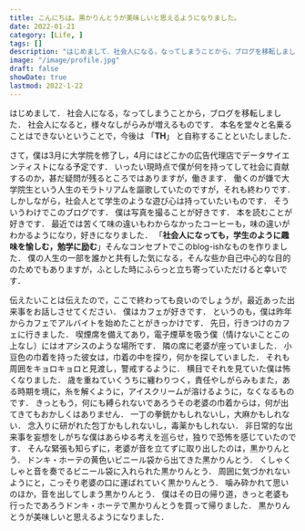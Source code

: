 ```yaml
---
title: こんにちは。黒かりんとうが美味しいと思えるようになりました。
date: 2022-01-21
category: [Life, ]
tags: []
description: "はじめまして．社会人になる，なってしまうことから，ブログを移転しました．"
image: "/image/profile.jpg"
draft: false
showDate: true
lastmod: 2022-1-22
---
```


はじめまして．
社会人になる，なってしまうことから，ブログを移転しました．
社会人になると，様々なしがらみが増えるものです．
本名を堂々と名乗ることはできないということで，今後は 「**TH**」 と自称することといたしました．

さて，僕は3月に大学院を修了し，4月にはどこかの広告代理店でデータサイエンティストになる予定です．
いったい現時点で僕が何を持ってして社会に貢献するのか，甚だ疑問が残るところではありますが，働きます．
働くのが嫌で大学院生という人生のモラトリアムを謳歌していたのですが，それも終わりです．
しかしながら，社会人とて学生のような遊び心は持っていたいものです．
そういうわけでこのブログです．
僕は写真を撮ることが好きです．
本を読むことが好きです．
最近では苦くて味の違いもわからなかったコーヒーも，味の違いがわかるようになり，好きになりました．
「**社会人になっても，学生のように趣味を愉しむ，勉学に励む**」そんなコンセプトでこのblog-ishなものを作りました．
僕の人生の一部を誰かと共有した気になる，そんな些か自己中心的な目的のためでもありますが，ふとした時にふらっと立ち寄っていただけると幸いです．

伝えたいことは伝えたので，ここで終わっても良いのでしょうが，最近あった出来事をお話しさせてください．
僕はカフェが好きです．
というのも，僕は昨年からカフェでアルバイトを始めたことがきっかけです．
先日，行きつけのカフェに行きました．
喫煙席を備えてあり，電子煙草を吸う僕（情けないことこの上なし）にはオアシスのような場所です．
隣の席に老婆が座っていました．
小豆色の巾着を持った彼女は，巾着の中を探り，何かを探していました．
それも周囲をキョロキョロと見渡し，警戒するように．
横目でそれを見ていた僕は怖くなりました．
歳を重ねていくうちに纏わりつく，責任やしがらみもまた，ある時期を境に，糸を解くように，アイスクリームが溶けるように，なくなるものです．
きっともう，何にも縛られないであろうその老婆の巾着からは，何が出てきてもおかしくはありません．
一丁の拳銃かもしれないし，大麻かもしれない．
念入りに研がれた包丁かもしれないし，毒薬かもしれない．
非日常的な出来事を妄想をしがちな僕はあらゆる考えを巡らせ，独りで恐怖を感じていたのです．
そんな緊張も知らずに，老婆が音を立てずに取り出したのは，黒かりんとう．
ドンキ・ホーテの黄色いビニール袋から出てきた黒かりんとう．
くしゃくしゃと音を奏でるビニール袋に入れられた黒かりんとう．
周囲に気づかれないようにと，こっそり老婆の口に運ばれていく黒かりんとう．
噛み砕かれて思いのほか，音を出してしまう黒かりんとう．
僕はその日の帰り道，きっと老婆も行ったであろうドンキ・ホーテで黒かりんとうを買って帰りました．
黒かりんとうが美味しいと思えるようになりました．